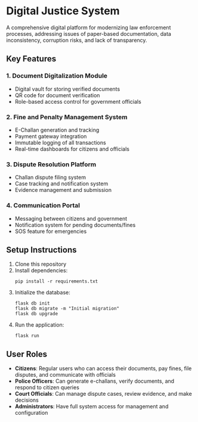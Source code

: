 # Digital Justice System

A comprehensive digital platform for modernizing law enforcement processes, addressing issues of paper-based documentation, data inconsistency, corruption risks, and lack of transparency.

## Key Features

### 1. Document Digitalization Module
- Digital vault for storing verified documents
- QR code for document verification
- Role-based access control for government officials

### 2. Fine and Penalty Management System
- E-Challan generation and tracking
- Payment gateway integration
- Immutable logging of all transactions
- Real-time dashboards for citizens and officials

### 3. Dispute Resolution Platform
- Challan dispute filing system
- Case tracking and notification system
- Evidence management and submission

### 4. Communication Portal
- Messaging between citizens and government
- Notification system for pending documents/fines
- SOS feature for emergencies

## Setup Instructions

1. Clone this repository
2. Install dependencies:
   ```
   pip install -r requirements.txt
   ```
3. Initialize the database:
   ```
   flask db init
   flask db migrate -m "Initial migration"
   flask db upgrade
   ```
4. Run the application:
   ```
   flask run
   ```

## User Roles

- **Citizens**: Regular users who can access their documents, pay fines, file disputes, and communicate with officials
- **Police Officers**: Can generate e-challans, verify documents, and respond to citizen queries
- **Court Officials**: Can manage dispute cases, review evidence, and make decisions
- **Administrators**: Have full system access for management and configuration
